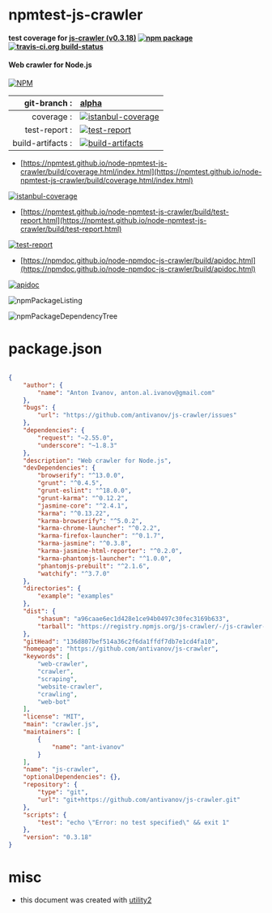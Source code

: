 # npmtest-js-crawler

#### test coverage for  [js-crawler (v0.3.18)](https://github.com/antivanov/js-crawler)  [![npm package](https://img.shields.io/npm/v/npmtest-js-crawler.svg?style=flat-square)](https://www.npmjs.org/package/npmtest-js-crawler) [![travis-ci.org build-status](https://api.travis-ci.org/npmtest/node-npmtest-js-crawler.svg)](https://travis-ci.org/npmtest/node-npmtest-js-crawler)

#### Web crawler for Node.js

[![NPM](https://nodei.co/npm/js-crawler.png?downloads=true&downloadRank=true&stars=true)](https://www.npmjs.com/package/js-crawler)

| git-branch : | [alpha](https://github.com/npmtest/node-npmtest-js-crawler/tree/alpha)|
|--:|:--|
| coverage : | [![istanbul-coverage](https://npmtest.github.io/node-npmtest-js-crawler/build/coverage.badge.svg)](https://npmtest.github.io/node-npmtest-js-crawler/build/coverage.html/index.html)|
| test-report : | [![test-report](https://npmtest.github.io/node-npmtest-js-crawler/build/test-report.badge.svg)](https://npmtest.github.io/node-npmtest-js-crawler/build/test-report.html)|
| build-artifacts : | [![build-artifacts](https://npmtest.github.io/node-npmtest-js-crawler/glyphicons_144_folder_open.png)](https://github.com/npmtest/node-npmtest-js-crawler/tree/gh-pages/build)|

- [https://npmtest.github.io/node-npmtest-js-crawler/build/coverage.html/index.html](https://npmtest.github.io/node-npmtest-js-crawler/build/coverage.html/index.html)

[![istanbul-coverage](https://npmtest.github.io/node-npmtest-js-crawler/build/screenCapture.buildCi.browser.%252Ftmp%252Fbuild%252Fcoverage.lib.html.png)](https://npmtest.github.io/node-npmtest-js-crawler/build/coverage.html/index.html)

- [https://npmtest.github.io/node-npmtest-js-crawler/build/test-report.html](https://npmtest.github.io/node-npmtest-js-crawler/build/test-report.html)

[![test-report](https://npmtest.github.io/node-npmtest-js-crawler/build/screenCapture.buildCi.browser.%252Ftmp%252Fbuild%252Ftest-report.html.png)](https://npmtest.github.io/node-npmtest-js-crawler/build/test-report.html)

- [https://npmdoc.github.io/node-npmdoc-js-crawler/build/apidoc.html](https://npmdoc.github.io/node-npmdoc-js-crawler/build/apidoc.html)

[![apidoc](https://npmdoc.github.io/node-npmdoc-js-crawler/build/screenCapture.buildCi.browser.%252Ftmp%252Fbuild%252Fapidoc.html.png)](https://npmdoc.github.io/node-npmdoc-js-crawler/build/apidoc.html)

![npmPackageListing](https://npmtest.github.io/node-npmtest-js-crawler/build/screenCapture.npmPackageListing.svg)

![npmPackageDependencyTree](https://npmtest.github.io/node-npmtest-js-crawler/build/screenCapture.npmPackageDependencyTree.svg)



# package.json

```json

{
    "author": {
        "name": "Anton Ivanov, anton.al.ivanov@gmail.com"
    },
    "bugs": {
        "url": "https://github.com/antivanov/js-crawler/issues"
    },
    "dependencies": {
        "request": "~2.55.0",
        "underscore": "~1.8.3"
    },
    "description": "Web crawler for Node.js",
    "devDependencies": {
        "browserify": "^13.0.0",
        "grunt": "^0.4.5",
        "grunt-eslint": "^18.0.0",
        "grunt-karma": "^0.12.2",
        "jasmine-core": "^2.4.1",
        "karma": "^0.13.22",
        "karma-browserify": "^5.0.2",
        "karma-chrome-launcher": "^0.2.2",
        "karma-firefox-launcher": "^0.1.7",
        "karma-jasmine": "^0.3.8",
        "karma-jasmine-html-reporter": "^0.2.0",
        "karma-phantomjs-launcher": "^1.0.0",
        "phantomjs-prebuilt": "^2.1.6",
        "watchify": "^3.7.0"
    },
    "directories": {
        "example": "examples"
    },
    "dist": {
        "shasum": "a96caae6ec1d428e1ce94b0497c30fec3169b633",
        "tarball": "https://registry.npmjs.org/js-crawler/-/js-crawler-0.3.18.tgz"
    },
    "gitHead": "136d807bef514a36c2f6da1ffdf7db7e1cd4fa10",
    "homepage": "https://github.com/antivanov/js-crawler",
    "keywords": [
        "web-crawler",
        "crawler",
        "scraping",
        "website-crawler",
        "crawling",
        "web-bot"
    ],
    "license": "MIT",
    "main": "crawler.js",
    "maintainers": [
        {
            "name": "ant-ivanov"
        }
    ],
    "name": "js-crawler",
    "optionalDependencies": {},
    "repository": {
        "type": "git",
        "url": "git+https://github.com/antivanov/js-crawler.git"
    },
    "scripts": {
        "test": "echo \"Error: no test specified\" && exit 1"
    },
    "version": "0.3.18"
}
```



# misc
- this document was created with [utility2](https://github.com/kaizhu256/node-utility2)
